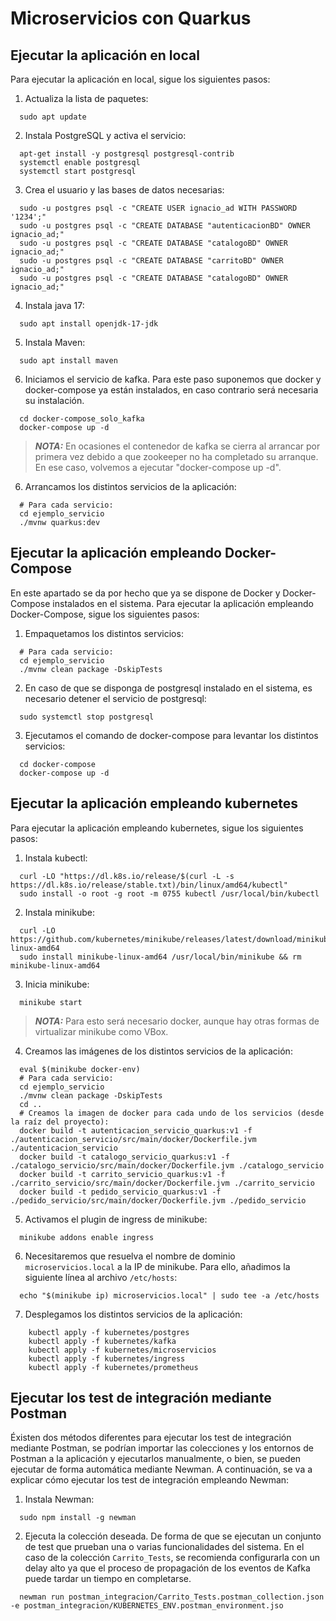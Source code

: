 # Microservicios con Quarkus
## Ejecutar la aplicación en local

Para ejecutar la aplicación en local, sigue los siguientes pasos:
1. Actualiza la lista de paquetes:
```shell script
  sudo apt update
```
2. Instala PostgreSQL y activa el servicio:
```shell script
  apt-get install -y postgresql postgresql-contrib
  systemctl enable postgresql
  systemctl start postgresql
```
3. Crea el usuario y las bases de datos necesarias:
```shell script
  sudo -u postgres psql -c "CREATE USER ignacio_ad WITH PASSWORD '1234';"
  sudo -u postgres psql -c "CREATE DATABASE "autenticacionBD" OWNER ignacio_ad;"
  sudo -u postgres psql -c "CREATE DATABASE "catalogoBD" OWNER ignacio_ad;"
  sudo -u postgres psql -c "CREATE DATABASE "carritoBD" OWNER ignacio_ad;"
  sudo -u postgres psql -c "CREATE DATABASE "catalogoBD" OWNER ignacio_ad;"
```
4. Instala java 17:
```shell script
  sudo apt install openjdk-17-jdk
```
5. Instala Maven:
```shell script
  sudo apt install maven
```
6. Iniciamos el servicio de kafka. Para este paso suponemos que docker y docker-compose ya están instalados,
en caso contrario será necesaria su instalación.
```shell script
  cd docker-compose_solo_kafka
  docker-compose up -d
```
> **_NOTA:_**  En ocasiones el contenedor de kafka se cierra al arrancar por primera vez debido a
que zookeeper no ha completado su arranque. En ese caso, volvemos a ejecutar "docker-compose up -d".
6. Arrancamos los distintos servicios de la aplicación:
```shell script
  # Para cada servicio:
  cd ejemplo_servicio
  ./mvnw quarkus:dev
```
## Ejecutar la aplicación empleando Docker-Compose
En este apartado se da por hecho que ya se dispone de Docker y Docker-Compose instalados en el sistema. 
Para ejecutar la aplicación empleando Docker-Compose, sigue los siguientes pasos:
1. Empaquetamos los distintos servicios:
```shell script
  # Para cada servicio:
  cd ejemplo_servicio
  ./mvnw clean package -DskipTests
```
2. En caso de que se disponga de postgresql instalado en el sistema, es necesario detener el servicio de postgresql:
```shell script
  sudo systemctl stop postgresql
```
3. Ejecutamos el comando de docker-compose para levantar los distintos servicios:
```shell script
  cd docker-compose
  docker-compose up -d
```
## Ejecutar la aplicación empleando kubernetes
Para ejecutar la aplicación empleando kubernetes, sigue los siguientes pasos:
1. Instala kubectl:
```shell script
  curl -LO "https://dl.k8s.io/release/$(curl -L -s https://dl.k8s.io/release/stable.txt)/bin/linux/amd64/kubectl"
  sudo install -o root -g root -m 0755 kubectl /usr/local/bin/kubectl
```
2. Instala minikube:
```shell script
  curl -LO https://github.com/kubernetes/minikube/releases/latest/download/minikube-linux-amd64
  sudo install minikube-linux-amd64 /usr/local/bin/minikube && rm minikube-linux-amd64
```
3. Inicia minikube:
```shell script
  minikube start
```
> **_NOTA:_**  Para esto será necesario docker, aunque hay otras formas de virtualizar minikube como VBox.
4. Creamos las imágenes de los distintos servicios de la aplicación:
```shell script
  eval $(minikube docker-env)
  # Para cada servicio:
  cd ejemplo_servicio
  ./mvnw clean package -DskipTests
  cd ..
  # Creamos la imagen de docker para cada undo de los servicios (desde la raíz del proyecto):
  docker build -t autenticacion_servicio_quarkus:v1 -f ./autenticacion_servicio/src/main/docker/Dockerfile.jvm ./autenticacion_servicio
  docker build -t catalogo_servicio_quarkus:v1 -f ./catalogo_servicio/src/main/docker/Dockerfile.jvm ./catalogo_servicio
  docker build -t carrito_servicio_quarkus:v1 -f ./carrito_servicio/src/main/docker/Dockerfile.jvm ./carrito_servicio
  docker build -t pedido_servicio_quarkus:v1 -f ./pedido_servicio/src/main/docker/Dockerfile.jvm ./pedido_servicio
```
5. Activamos el plugin de ingress de minikube:
```shell script
  minikube addons enable ingress
```
6. Necesitaremos que resuelva el nombre de dominio `microservicios.local` a la IP de minikube. Para ello, añadimos la siguiente línea al archivo `/etc/hosts`:
```shell script
  echo "$(minikube ip) microservicios.local" | sudo tee -a /etc/hosts
```
7. Desplegamos los distintos servicios de la aplicación:
```shell script
    kubectl apply -f kubernetes/postgres
    kubectl apply -f kubernetes/kafka
    kubectl apply -f kubernetes/microservicios
    kubectl apply -f kubernetes/ingress
    kubectl apply -f kubernetes/prometheus
```

## Ejecutar los test de integración mediante Postman
Éxisten dos métodos diferentes para ejecutar los test de integración mediante Postman,
se podrían importar las colecciones y los entornos de Postman a la aplicación y ejecutarlos
manualmente, o bien, se pueden ejecutar de forma automática mediante Newman. A continuación,
se va a explicar cómo ejecutar los test de integración empleando Newman:
1. Instala Newman:
```shell script
  sudo npm install -g newman
```
2. Ejecuta la colección deseada. De forma de que se ejecutan un conjunto de test que prueban una o varias funcionalidades
del sistema. En el caso de la colección `Carrito_Tests`, se recomienda configurarla con un delay alto
ya que el proceso de propagación de los eventos de Kafka puede tardar un tiempo en completarse.
```shell script
  newman run postman_integracion/Carrito_Tests.postman_collection.json -e postman_integracion/KUBERNETES_ENV.postman_environment.jso
```